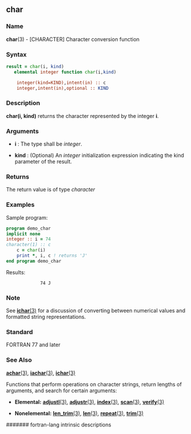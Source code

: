 ## char
### __Name__

__char__(3) - \[CHARACTER\] Character conversion function


### __Syntax__
```fortran
result = char(i, kind)
   elemental integer function char(i,kind)

    integer(kind=KIND),intent(in) :: c
    integer,intent(in),optional :: KIND
```
### __Description__

__char(i, kind)__ returns the character represented by the integer __i__.

### __Arguments__

  - __i__
    : The type shall be _integer_.

  - __kind__
    : (Optional) An _integer_ initialization expression indicating the kind
    parameter of the result.

### __Returns__

The return value is of type _character_

### __Examples__

Sample program:

```fortran
program demo_char
implicit none
integer :: i = 74
character(1) :: c
    c = char(i)
    print *, i, c ! returns 'J'
end program demo_char
```
  Results:
```text
             74 J
```

### __Note__

See [__ichar__(3)](CHAR) for a discussion of converting between numerical
values and formatted string representations.

### __Standard__

FORTRAN 77 and later

### __See Also__

[__achar__(3)](ACHAR),
[__iachar__(3)](IACHAR),
[__ichar__(3)](ICHAR)

Functions that perform operations on character strings, return lengths
of arguments, and search for certain arguments:

  - __Elemental:__
    [__adjustl__(3)](ADJUSTL), [__adjustr__(3)](ADJUSTR), [__index__(3)](INDEX), 
    [__scan__(3)](SCAN), [__verify__(3)](VERIFY)

  - __Nonelemental:__
    [__len\_trim__(3)](LEN_TRIM),
    [__len__(3)](LEN),
    [__repeat__(3)](REPEAT), [__trim__(3)](TRIM)

####### fortran-lang intrinsic descriptions
